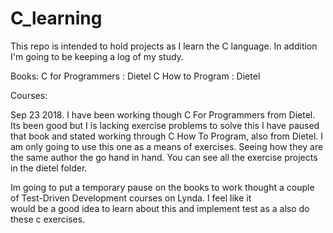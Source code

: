 # C_learning
This repo is intended to hold projects as I learn the C language. In addition I'm going to be keeping a log of my study.

Books:
  C for Programmers : Dietel
  C How to Program  : Dietel


Courses:



Sep 23 2018.
  I have been working though C For Programmers from Dietel. Its been good but I is lacking exercise problems to solve this I have paused
  that book and stated working through C How To Program, also from Dietel. I am only going to use this one as a means of exercises. Seeing
  how they are the same author the go hand in hand. You can see all the exercise projects in the dietel folder.

  Im going to put a temporary pause on the books to work thought a couple of Test-Driven Development courses on Lynda. I feel like it      
  would be a good idea to learn about this and implement test as a also do these c exercises.
